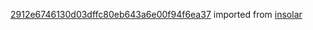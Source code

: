[2912e6746130d03dffc80eb643a6e00f94f6ea37](https://github.com/insolar/insolar/commit/2912e6746130d03dffc80eb643a6e00f94f6ea37) imported from [insolar](https://github.com/insolar/insolar)
